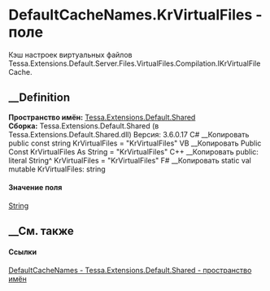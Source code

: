 # DefaultCacheNames.KrVirtualFiles - поле
Кэш настроек виртуальных файлов
Tessa.Extensions.Default.Server.Files.VirtualFiles.Compilation.IKrVirtualFileCache.
## __Definition
 **Пространство имён:**
[Tessa.Extensions.Default.Shared](N_Tessa_Extensions_Default_Shared.htm)  
 **Сборка:** Tessa.Extensions.Default.Shared (в
Tessa.Extensions.Default.Shared.dll) Версия: 3.6.0.17
C# __Копировать
     public const string KrVirtualFiles = "KrVirtualFiles"
VB __Копировать
     Public Const KrVirtualFiles As String = "KrVirtualFiles"
C++ __Копировать
     public:
    literal String^ KrVirtualFiles = "KrVirtualFiles"
F# __Копировать
     static val mutable KrVirtualFiles: string
#### Значение поля
[String](https://learn.microsoft.com/dotnet/api/system.string)
##  __См. также
#### Ссылки
[DefaultCacheNames -
](T_Tessa_Extensions_Default_Shared_DefaultCacheNames.htm)
[Tessa.Extensions.Default.Shared - пространство
имён](N_Tessa_Extensions_Default_Shared.htm)
